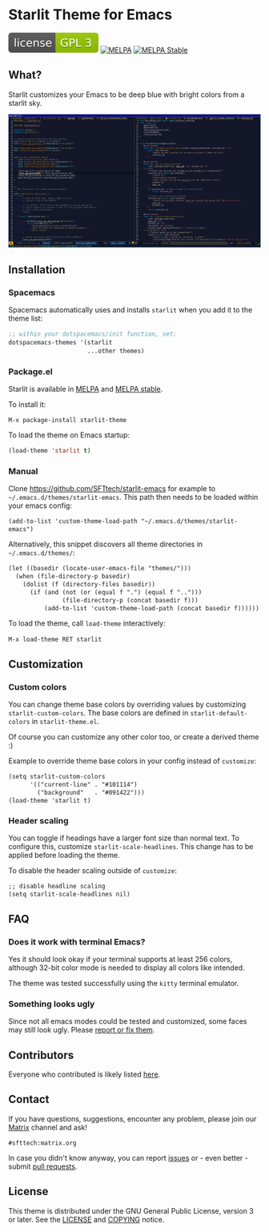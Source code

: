 # Starlit Theme for Emacs

[![License GPL 3](assets/license.svg)](http://www.gnu.org/licenses/gpl-3.0.txt)
[![MELPA](http://melpa.org/packages/starlit-theme-badge.svg)](http://melpa.org/#/starlit-theme)
[![MELPA Stable](http://stable.melpa.org/packages/starlit-theme-badge.svg)](http://stable.melpa.org/#/starlit-theme)


## What?

Starlit customizes your Emacs to be deep blue with bright colors from a starlit sky.


[![Screenshot](assets/screenshot_cpp_py.png)](assets/screenshot_cpp_py.png)


## Installation

### Spacemacs

Spacemacs automatically uses and installs `starlit` when you add it to the theme list:

```lisp
;; within your dotspacemacs/init function, set:
dotspacemacs-themes '(starlit
                      ...other themes)
```

### Package.el

Starlit is available in [MELPA](http://melpa.org) and [MELPA stable](https://stable.melpa.org).

To install it:

```
M-x package-install starlit-theme
```

To load the theme on Emacs startup:

```lisp
(load-theme 'starlit t)
```

### Manual

Clone https://github.com/SFTtech/starlit-emacs for example to `~/.emacs.d/themes/starlit-emacs`.
This path then needs to be loaded within your emacs config:

```elisp
(add-to-list 'custom-theme-load-path "~/.emacs.d/themes/starlit-emacs")
```

Alternatively, this snippet discovers all theme directories in `~/.emacs.d/themes/`:

```elisp
(let ((basedir (locate-user-emacs-file "themes/")))
  (when (file-directory-p basedir)
    (dolist (f (directory-files basedir))
      (if (and (not (or (equal f ".") (equal f "..")))
               (file-directory-p (concat basedir f)))
          (add-to-list 'custom-theme-load-path (concat basedir f))))))
```

To load the theme, call `load-theme` interactively:

`M-x load-theme RET starlit`


## Customization

### Custom colors

You can change theme base colors by overriding values by customizing `starlit-custom-colors`.
The base colors are defined in `starlit-default-colors` in `starlit-theme.el`.

Of course you can customize any other color too, or create a derived theme :)

Example to override theme base colors in your config instead of `customize`:

```elisp
(setq starlit-custom-colors
      '(("current-line" . "#101114")
        ("background"   . "#091422")))
(load-theme 'starlit t)
```


### Header scaling

You can toggle if headings have a larger font size than normal text.
To configure this, customize `starlit-scale-headlines`.
This change has to be applied before loading the theme.

To disable the header scaling outside of `customize`:
```elisp
;; disable headline scaling
(setq starlit-scale-headlines nil)
```


## FAQ

### Does it work with terminal Emacs?

Yes it should look okay if your terminal supports at least 256 colors,
although 32-bit color mode is needed to display all colors like intended.

The theme was tested successfully using the `kitty` terminal emulator.


### Something looks ugly

Since not all emacs modes could be tested and customized, some faces may still look ugly.
Please [report or fix them](#contact).


## Contributors

Everyone who contributed is likely listed [here](https://github.com/SFTtech/starlit-emacs/contributors).


## Contact

If you have questions, suggestions, encounter any problem,
please join our [Matrix](https://matrix.org) channel and ask!

```
#sfttech:matrix.org
```

In case you didn't know anyway, you can report [issues](https://github.com/SFTtech/starlit-emacs/issues) or - even better - submit [pull requests](https://github.com/SFTtech/starlit-emacs/pulls).


## License

This theme is distributed under the GNU General Public License, version 3 or later.
See the [LICENSE](LICENSE) and [COPYING](COPYING) notice.
